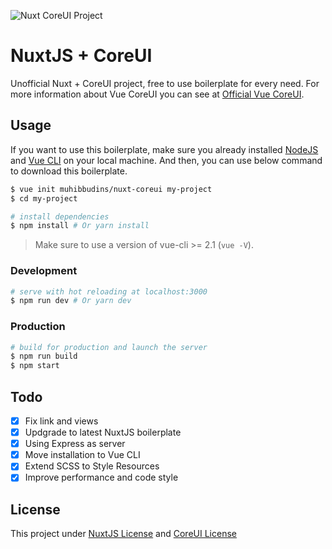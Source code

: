 ![Nuxt CoreUI Project](nuxtcoreui.jpg)

# NuxtJS + CoreUI

Unofficial Nuxt + CoreUI project, free to use boilerplate for every need. For more information about Vue CoreUI you can see at [Official Vue CoreUI](https://github.com/mrholek/CoreUI-Vue).

## Usage

If you want to use this boilerplate, make sure you already installed [NodeJS](https://nodejs.org/en/) and [Vue CLI](https://www.npmjs.com/package/vue-cli) on your local machine. And then, you can use below command to download this boilerplate.

``` bash
$ vue init muhibbudins/nuxt-coreui my-project  
$ cd my-project

# install dependencies
$ npm install # Or yarn install
```

> Make sure to use a version of vue-cli >= 2.1 (`vue -V`).

### Development

``` bash
# serve with hot reloading at localhost:3000
$ npm run dev # Or yarn dev
```

<!-- Go to [http://localhost:3000](http://localhost:3000) -->

### Production

``` bash
# build for production and launch the server
$ npm run build
$ npm start
```

## Todo

- [x] Fix link and views
- [x] Updgrade to latest NuxtJS boilerplate
- [x] Using Express as server
- [x] Move installation to Vue CLI
- [x] Extend SCSS to Style Resources
- [x] Improve performance and code style

## License

This project under [NuxtJS License](https://github.com/nuxt/nuxt.js/blob/dev/LICENSE) and [CoreUI License](https://github.com/coreui/coreui-free-vue-admin-template/blob/master/LICENSE)